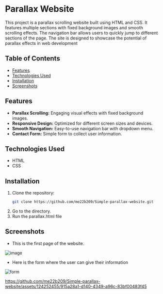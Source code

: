 # Parallax Website

This project is a parallax scrolling website built using HTML and CSS. It features multiple sections with fixed background images and smooth scrolling effects. The navigation bar allows users to quickly jump to different sections of the page. The site is designed to showcase the potential of parallax effects in web development

## Table of Contents

- [Features](#features)
- [Technologies Used](#technologies-used)
- [Installation](#installation)
- [Screenshots](#screenshots)

## Features

- **Parallax Scrolling:** Engaging visual effects with fixed background images.
- **Responsive Design:** Optimized for different screen sizes and devices.
- **Smooth Navigation:** Easy-to-use navigation bar with dropdown menu.
- **Contact Form:** Simple form to collect user information.

## Technologies Used

- HTML
- CSS

## Installation

1. Clone the repository:
   ```bash
   git clone https://github.com/me22b209/Simple-parallax-website.git
2. Go to the directory.
3. Run the parallax.html file

## Screenshots

- This is the first page of the website.

![image](https://github.com/me22b209/Simple-parallax-website/assets/124252455/49a7feea-8ea1-4fa5-9fd3-f23888c441c8)

- Here is the form where the user can give their information

![form](https://github.com/me22b209/Simple-parallax-website/assets/124252455/bc6c00f8-6f25-41b4-a328-34ae7863723d)

https://github.com/me22b209/Simple-parallax-website/assets/124252455/915a28a1-d140-4349-a96c-83bf00483f45


